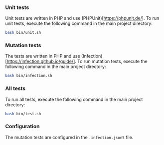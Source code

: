 ### Unit tests

Unit tests are written in PHP and use (PHPUnit)[https://phpunit.de/].
To run unit tests, execute the following command in the main project directory:

```sh
bash bin/unit.sh
```

### Mutation tests
The tests are written in PHP and use (Infection)[https://infection.github.io/guide/].
To run mutation tests, execute the following command in the main project directory:

```sh
bash bin/infection.sh
```

### All tests


To run all tests, execute the following command in the main project directory:

```sh
bash bin/test.sh
```

### Configuration
The mutation tests are configured in the `.infection.json5` file.
